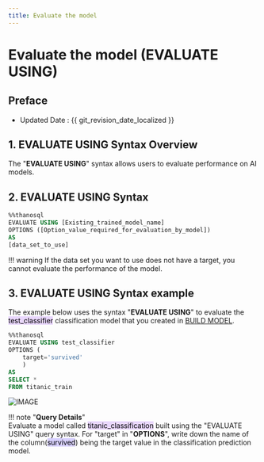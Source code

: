 ```yaml
---
title: Evaluate the model
---
```


# **Evaluate the model (EVALUATE USING)**

## Preface

- Updated Date : {{ git_revision_date_localized }}

## **1. EVALUATE USING Syntax Overview**

The "**EVALUATE USING**" syntax allows users to evaluate performance on AI models.

## **2. EVALUATE USING Syntax**

```sql
%%thanosql
EVALUATE USING [Existing_trained_model_name]
OPTIONS ([Option_value_required_for_evaluation_by_model])
AS
[data_set_to_use]
```

!!! warning
If the data set you want to use does not have a target, you cannot evaluate the performance of the model.

## **3. EVALUATE USING Syntax example**

The example below uses the syntax "**EVALUATE USING**" to evaluate the <mark style="background-color:#E9D7FD ">test_classifier</mark> classification model that you created in [BUILD MODEL](/how-to_guides/modelling/BUILD_MODEL_SYNTAX/).

```sql
%%thanosql
EVALUATE USING test_classifier
OPTIONS (
    target='survived'
    )
AS
SELECT *
FROM titanic_train
```

![IMAGE](/img/thanosql_ml/classification/automl/img2.png)

!!! note "**Query Details**"  
Evaluate a model called <mark style="background-color:#E9D7FD ">titanic_classification</mark> built using the "EVALUATE USING" query syntax.
For "target" in "**OPTIONS**", write down the name of the column(<mark style="background-color:#D7D0FF">survived</mark>) being the target value in the classification prediction model.
